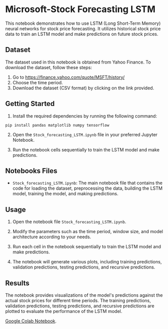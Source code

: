 # Microsoft-Stock Forecasting LSTM

This notebook demonstrates how to use LSTM (Long Short-Term Memory) neural networks for stock price forecasting. It utilizes historical stock price data to train an LSTM model and make predictions on future stock prices.

## Dataset

The dataset used in this notebook is obtained from Yahoo Finance. To download the dataset, follow these steps:
1. Go to https://finance.yahoo.com/quote/MSFT/history/
2. Choose the time period.
3. Download the dataset (CSV format) by clicking on the link provided.

## Getting Started

1. Install the required dependencies by running the following command:
```
pip install pandas matplotlib numpy tensorflow
```
2. Open the `Stock_forecasting_LSTM.ipynb` file in your preferred Jupyter Notebook.

3. Run the notebook cells sequentially to train the LSTM model and make predictions.

## Notebooks Files

- `Stock_forecasting_LSTM.ipynb`: The main notebook file that contains the code for loading the dataset, preprocessing the data, building the LSTM model, training the model, and making predictions.

## Usage

1. Open the notebook file `Stock_forecasting_LSTM.ipynb`.

2. Modify the parameters such as the time period, window size, and model architecture according to your needs.

3. Run each cell in the notebook sequentially to train the LSTM model and make predictions.

4. The notebook will generate various plots, including training predictions, validation predictions, testing predictions, and recursive predictions.

## Results

The notebook provides visualizations of the model's predictions against the actual stock prices for different time periods. The training predictions, validation predictions, testing predictions, and recursive predictions are plotted to evaluate the performance of the LSTM model.

[Google Colab Notebook](https://colab.research.google.com/drive/1sTlRq5xTpv96r7NZx9WaaNjqUvG0B7U1).



